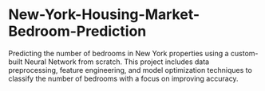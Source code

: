 # New-York-Housing-Market-Bedroom-Prediction
Predicting the number of bedrooms in New York properties using a custom-built Neural Network from scratch. This project includes data preprocessing, feature engineering, and model optimization techniques to classify the number of bedrooms with a focus on improving accuracy.

